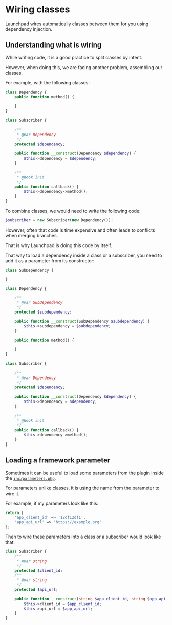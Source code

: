 # Wiring classes

Launchpad wires automatically classes between them for you using dependency injection.

## Understanding what is wiring

While writing code, it is a good practice to split classes by intent.

However, when doing this, we are facing another problem, assembling our classes.

For example, with the following classes:

```php
class Dependency {
    public function method() {
    
    }
}

class Subscriber {
    
    /**
     * @var Dependency
     */
    protected $dependency;
    
    public function __construct(Dependency $dependency) {
        $this->dependency = $dependency;
    }
    
    /**
     * @hook init
     */
    public function callback() {
        $this->dependency->method();
    }
}
```

To combine classes, we would need to write the following code:

```php
$subscriber = new Subscriber(new Dependency());
```

However, often that code is time expensive and often leads to conflicts when merging branches.

That is why Launchpad is doing this code by itself.

That way to load a dependency inside a class or a subscriber, you need to add it as a parameter from its constructor:

```php
class SubDependency {

}

class Dependency {

    /**
     * @var SubDependency
     */
    protected $subdependency;

    public function __construct(SubDependency $subdependency) {
        $this->subdependency = $subdependency;
    }

    public function method() {
    
    }
}

class Subscriber {
    
    /**
     * @var Dependency
     */
    protected $dependency;
    
    public function __construct(Dependency $dependency) {
        $this->dependency = $dependency;
    }
    
    /**
     * @hook init
     */
    public function callback() {
        $this->dependency->method();
    }
}
```

## Loading a framework parameter 

Sometimes it can be useful to load some parameters from the plugin inside the [`inc/parameters.php`](https://github.com/wp-launchpad/launchpad-examples/blob/c130dc6bd1f4ac6a5352c507eb31c79f9f69b1f6/base/configs/parameters.php#L10).

For parameters unlike classes, it is using the name from the parameter to wire it.

For example, if my parameters look like this:

```php
return [
    'app_client_id' => '12df12df1',
    'app_api_url' => 'https://example.org'
];
```

Then to wire these parameters into a class or a subscriber would look like that:

```php
class Subscriber {
    /**
     * @var string
     */
    protected $client_id;
    /**
     * @var string
     */    
    protected $api_url;
    
    public function __construct(string $app_client_id, string $app_api_url) {
        $this->client_id = $app_client_id;
        $this->api_url = $app_api_url;
    }
}
```

